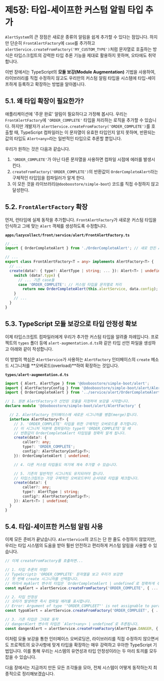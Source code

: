 # 제5장: 타입-세이프한 커스텀 알림 타입 추가

`AlertSystem`의 큰 장점은 새로운 종류의 알림을 쉽게 추가할 수 있다는 점입니다. 하지만 단순히 `FrontAlertFactory`에 `case`를 추가하고 `alertService.createFromFactory('MY_CUSTOM_TYPE')`처럼 문자열로 호출하는 방식은 타입스크립트의 강력한 타입 추론 기능을 제대로 활용하지 못하며, 오타에도 취약합니다.

이번 장에서는 TypeScript의 **모듈 보강(Module Augmentation)** 기법을 사용하여, 라이브러리를 직접 수정하지 않고도 우리만의 커스텀 알림 타입을 시스템에 타입-세이프하게 등록하고 확장하는 방법을 알아봅니다.

## 5.1. 왜 타입 확장이 필요한가?

애플리케이션에 '주문 완료' 알림이 필요하다고 가정해 봅시다. 우리는 `FrontAlertFactory`에 `'ORDER_COMPLETE'` 타입을 처리하는 로직을 추가할 수 있습니다. 하지만 개발자가 `alertService.createFromFactory('ORDER_COMPLETE')`를 호출할 때, TypeScript 컴파일러는 이 문자열이 유효한 타입인지 알지 못하며, 반환되는 값의 타입도 `Alert<any>`라는 일반적인 타입으로 추론할 뿐입니다.

우리가 원하는 것은 다음과 같습니다.
1.  `'ORDER_COMPLETE'`가 아닌 다른 문자열을 사용하면 컴파일 시점에 에러를 발생시킨다.
2.  `createFromFactory('ORDER_COMPLETE')`의 반환값이 `OrderCompleteAlert`라는 구체적인 타입임을 컴파일러가 알게 한다.
3.  이 모든 것을 라이브러리(`@dooboostore/simple-boot`) 코드를 직접 수정하지 않고 달성한다.

## 5.2. `FrontAlertFactory` 확장

먼저, 런타임에 실제 동작을 추가합니다. `FrontAlertFactory`가 새로운 커스텀 타입을 인식하고 그에 맞는 `Alert` 객체를 생성하도록 수정합니다.

**`apps/lazycollect/front/service/alert/FrontAlertFactory.ts`**
```typescript
// ...
import { OrderCompleteAlert } from './OrderCompleteAlert'; // 새로 만든 Alert 클래스

// ...
export class FrontAlertFactory<T = any> implements AlertFactory<T> {
  // ...
  create(data?: { type?: AlertType | string; ... }): Alert<T> | undefined {
    switch (data?.type) {
      // ... 기존 case들
      case 'ORDER_COMPLETE': // 커스텀 타입을 문자열로 처리
        return new OrderCompleteAlert(this.alertService, data.config);
    }
    // ...
  }
}
```

## 5.3. TypeScript 모듈 보강으로 타입 안정성 확보

이제 타입스크립트 컴파일러에게 우리가 추가한 커스텀 타입을 알려줄 차례입니다. 프로젝트의 `types` 폴더 등에 `alert-augmentation.d.ts`와 같은 타입 선언 파일을 생성하고 아래와 같이 작성합니다.

이 방법의 핵심은 `AlertService`가 사용하는 `AlertFactory` 인터페이스의 `create` 메소드 시그니처를 **오버로드(overload)**하여 확장하는 것입니다.

**`types/alert-augmentation.d.ts`**
```typescript
import { Alert, AlertType } from '@dooboostore/simple-boot/alert';
import { AlertFactoryConfig } from '@dooboostore/simple-boot/alert/AlertFactoryConfig';
import { OrderCompleteAlert } from '../service/alert/OrderCompleteAlert';

// 1. 원본 AlertFactory가 선언된 모듈을 지정하여 보강을 시작합니다.
declare module '@dooboostore/simple-boot/alert/AlertFactory' {

  // 2. AlertFactory 인터페이스에 새로운 시그니처를 병합(merge)합니다.
  interface AlertFactory<T> {
    // 3. 'ORDER_COMPLETE' 타입을 위한 구체적인 오버로드를 추가합니다.
    // 이 시그니처 덕분에 컴파일러는 type이 'ORDER_COMPLETE'일 때
    // 반환값이 OrderCompleteAlert 타입임을 정확히 알게 됩니다.
    create(data?: {
        caller?: any;
        type?: 'ORDER_COMPLETE';
        config?: AlertFactoryConfig<T>;
    }): OrderCompleteAlert | undefined;

    // 4. 다른 커스텀 타입들도 여기에 계속 추가할 수 있습니다.

    // 5. 기존의 일반적인 시그니처도 유지되어야 합니다.
    // 타입스크립트는 가장 구체적인 오버로드부터 순서대로 타입을 체크합니다.
    create(data?: {
        caller?: any;
        type?: AlertType | string;
        config?: AlertFactoryConfig<T>;
    }): Alert<T> | undefined;
  }
}
```

## 5.4. 타입-세이프한 커스텀 알림 사용

이제 모든 준비가 끝났습니다. `AlertService`의 코드는 단 한 줄도 수정하지 않았지만, 우리는 타입 시스템의 도움을 받아 훨씬 안전하고 편리하게 커스텀 알림을 사용할 수 있습니다.

```typescript
// 이제 createFromFactory를 호출하면...

// 1. 타입 추론의 마법!
// TypeScript는 'ORDER_COMPLETE' 문자열을 보고 우리가 보강한
// 첫 번째 create 시그니처를 선택합니다.
// 따라서 myAlert 변수의 타입은 `OrderCompleteAlert | undefined`로 정확하게 추론됩니다.
const myAlert = alertService.createFromFactory('ORDER_COMPLETE', { ... });

// 2. 타입 안정성
// 오타가 발생하면 즉시 컴파일 에러를 표시합니다.
// Error: Argument of type '"ORDER_COMPLEET"' is not assignable to parameter of type...
const typoAlert = alertService.createFromFactory('ORDER_COMPLEET', { ... });

// 3. 기존 타입은 그대로 동작
// dangerAlert 변수의 타입은 `Alert<any> | undefined`로 추론됩니다.
const dangerAlert = alertService.createFromFactory(AlertType.DANGER, { ... });
```

이처럼 모듈 보강을 통한 인터페이스 오버로딩은, 라이브러리를 직접 수정하지 않으면서도 프로젝트의 요구사항에 맞게 타입을 확장하는 매우 강력하고 우아한 TypeScript 기법입니다. 이를 통해 우리는 시스템의 유연성과 타입 안정성이라는 두 마리 토끼를 모두 잡을 수 있습니다.

다음 장에서는 지금까지 만든 모든 조각들을 모아, 전체 시스템이 어떻게 동작하는지 최종적으로 정리해보겠습니다.
